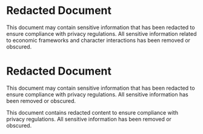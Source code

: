 # Redacted Document

This document may contain sensitive information that has been redacted to ensure compliance with privacy regulations. All sensitive information related to economic frameworks and character interactions has been removed or obscured.

# Redacted Document

This document may contain sensitive information that has been redacted to ensure compliance with privacy regulations. All sensitive information has been removed or obscured.

This document contains redacted content to ensure compliance with privacy regulations. All sensitive information has been removed or obscured.
